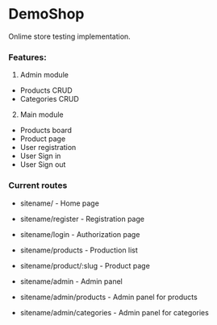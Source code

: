 # DemoShop

Onlime store testing implementation.

### Features:
1. Admin module
* Products CRUD
* Categories CRUD

2. Main module
* Products board
* Product page
* User registration
* User Sign in
* User Sign out

### Current routes
* sitename/ - Home page
* sitename/register - Registration page
* sitename/login - Authorization page
* sitename/products - Production list
* sitename/product/:slug - Product page

* sitename/admin - Admin panel
* sitename/admin/products - Admin panel for products
* sitename/admin/categories - Admin panel for categories